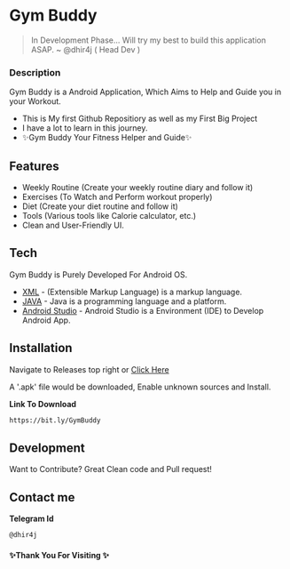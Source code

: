 # Gym Buddy
> In Development Phase...
> Will try my best to build this application ASAP.
>~ @dhir4j ( Head Dev )
### Description
Gym Buddy is a Android Application, Which Aims to Help and Guide you in your Workout.

- This is My first Github Repositiory as well as my First Big Project
- I have a lot to learn in this journey.
- ✨Gym Buddy Your Fitness Helper and Guide✨

## Features

- Weekly Routine (Create your weekly routine diary and follow it)
- Exercises (To Watch and Perform workout properly)
- Diet (Create your diet routine and follow it)
- Tools (Various tools like Calorie calculator, etc.)
- Clean and User-Friendly UI.

## Tech

Gym Buddy is Purely Developed For Android OS.

- [XML] - (Extensible Markup Language) is a markup language.
- [JAVA] - Java is a programming language and a platform. 
- [Android Studio] - Android Studio is a Environment (IDE) to Develop Android App.

## Installation

Navigate to Releases top right
or 
[Click Here](https://bit.ly/GymBuddy)

A '.apk' file would be downloaded, Enable unknown sources and Install.

**Link To Download**

```sh
https://bit.ly/GymBuddy
```


## Development

Want to Contribute? Great
Clean code and Pull request!


## Contact me
**Telegram Id**
```sh
@dhir4j
```

   [XML]: <https://developer.mozilla.org/en-US/docs/Web/XML/XML_introduction>
   [JAVA]: <https://www.oracle.com/in/java/>
   [Android Studio]: <https://developer.android.com/studio/intro>
#### ✨Thank You For Visiting ✨
